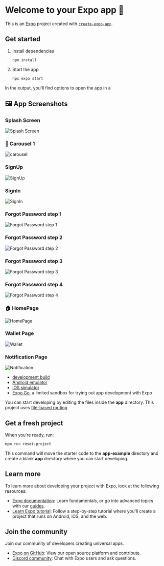# Welcome to your Expo app 👋

This is an [Expo](https://expo.dev) project created with [`create-expo-app`](https://www.npmjs.com/package/create-expo-app).

## Get started

1. Install dependencies

   ```bash
   npm install
   ```

2. Start the app

   ```bash
   npx expo start
   ```

In the output, you'll find options to open the app in a

## 🖼 App Screenshots

### Splash Screen

![Splash Screen](./screenshots/5999244516038660442.jpg)

### 👤 Carousel 1

![carousel](./screenshots/5999244516038660443.jpg)

### SignUp

![SignUp](./screenshots/110ae306-d4d6-4aab-a873-33d6d46f0b2e.jpeg)

### SignIn

![SignIn](./screenshots/5999244516038660444.jpg)

### Forgot Password step 1

![Forgot Password step 1](./screenshots/5999244516038660445.jpg)

### Forgot Password step 2

![Forgot Password step 2](./screenshots/5999244516038660446.jpg)

### Forgot Password step 3

![Forgot Password step 3](./screenshots/5999244516038660447.jpg)

### Forgot Password step 4

![Forgot Password step 4](./screenshots/5999244516038660448.jpg)

### 🏠 HomePage

![HomePage](./screenshots/5999244516038660449.jpg)

### Wallet Page

![Wallet](./screenshots/5999244516038660450.jpg)

### Notification Page

![Notification](./screenshots/5999244516038660451.jpg)

- [development build](https://docs.expo.dev/develop/development-builds/introduction/)
- [Android emulator](https://docs.expo.dev/workflow/android-studio-emulator/)
- [iOS simulator](https://docs.expo.dev/workflow/ios-simulator/)
- [Expo Go](https://expo.dev/go), a limited sandbox for trying out app development with Expo

You can start developing by editing the files inside the **app** directory. This project uses [file-based routing](https://docs.expo.dev/router/introduction).

## Get a fresh project

When you're ready, run:

```bash
npm run reset-project
```

This command will move the starter code to the **app-example** directory and create a blank **app** directory where you can start developing.

## Learn more

To learn more about developing your project with Expo, look at the following resources:

- [Expo documentation](https://docs.expo.dev/): Learn fundamentals, or go into advanced topics with our [guides](https://docs.expo.dev/guides).
- [Learn Expo tutorial](https://docs.expo.dev/tutorial/introduction/): Follow a step-by-step tutorial where you'll create a project that runs on Android, iOS, and the web.

## Join the community

Join our community of developers creating universal apps.

- [Expo on GitHub](https://github.com/expo/expo): View our open source platform and contribute.
- [Discord community](https://chat.expo.dev): Chat with Expo users and ask questions.

